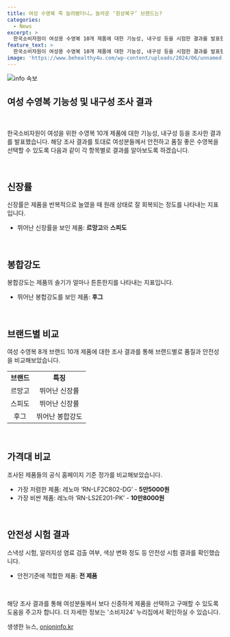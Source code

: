 ```yaml
---
title: 여성 수영복 죽 늘려봤더니… 놀라운 ‘원상복구’ 브랜드는?
categories:
  - News
excerpt: >
  한국소비자원이 여성용 수영복 10개 제품에 대한 기능성, 내구성 등을 시험한 결과를 발표했다. 랠리와 르망고, 후그 등 제품들은 늘렸을 때 원래 상태로 잘 회복되는 신장회복률이 뛰어나며, 수영복 봉합강도는 후그가 우수했다. 제품들의 가격, 안전성 검사 결과도 포함한 이번 조사는 소비자들에게 유용한 정보를 제공할 예정이다.
feature_text: >
  한국소비자원이 여성용 수영복 10개 제품에 대한 기능성, 내구성 등을 시험한 결과를 발표했다. 랠리와 르망고, 후그 등 제품들은 늘렸을 때 원래 상태로 잘 회복되는 신장회복률이 뛰어나며, 수영복 봉합강도는 후그가 우수했다. 제품들의 가격, 안전성 검사 결과도 포함한 이번 조사는 소비자들에게 유용한 정보를 제공할 예정이다.
image: 'https://www.behealthy4u.com/wp-content/uploads/2024/06/unnamed-file.png'
---
```


<p><img src="https://www.behealthy4u.com/wp-content/uploads/2024/06/unnamed-file.png" alt="info 속보" /></p>

<h2 data-ke-size="size26">여성 수영복 기능성 및 내구성 조사 결과</h2>

<p data-ke-size="size16">&nbsp;</p>

<p>한국소비자원이 여성을 위한 수영복 10개 제품에 대한 기능성, 내구성 등을 조사한 결과를 발표했습니다. 해당 조사 결과를 토대로 여성분들께서 안전하고 품질 좋은 수영복을 선택할 수 있도록 다음과 같이 각 항목별로 결과를 알아보도록 하겠습니다.</p>

<p data-ke-size="size16">&nbsp;</p>

<h2 data-ke-size="size26">신장률</h2>

<p data-ke-size="size16">신장률은 제품을 반복적으로 늘였을 때 원래 상태로 잘 회복되는 정도를 나타내는 지표입니다.</p>

<ul>
<li>뛰어난 신장률을 보인 제품: <b>르망고</b>와 <b>스피도</b></li>
</ul>

<p data-ke-size="size16">&nbsp;</p>

<h2 data-ke-size="size26">봉합강도</h2>

<p data-ke-size="size16">봉합강도는 제품의 솔기가 얼마나 튼튼한지를 나타내는 지표입니다.</p>

<ul>
<li>뛰어난 봉합강도를 보인 제품: <b>후그</b></li>
</ul>

<p data-ke-size="size16">&nbsp;</p>

<h2 data-ke-size="size26">브랜드별 비교</h2>

<p data-ke-size="size16">여성 수영복 8개 브랜드 10개 제품에 대한 조사 결과를 통해 브랜드별로 품질과 안전성을 비교해보았습니다.</p>

<table>
<tbody>
<tr>
<td style="text-align: center; height: 17px;"><b>브랜드</b></td>
<td style="text-align: center; height: 17px;"><b>특징</b></td>
</tr>
<tr>
<td style="text-align: center; height: 17px;">르망고</td>
<td style="text-align: center; height: 17px;">뛰어난 신장률</td>
</tr>
<tr>
<td style="text-align: center; height: 17px;">스피도</td>
<td style="text-align: center; height: 17px;">뛰어난 신장률</td>
</tr>
<tr>
<td style="text-align: center; height: 17px;">후그</td>
<td style="text-align: center; height: 17px;">뛰어난 봉합강도</td>
</tr>
</tbody>
</table>

<p data-ke-size="size16">&nbsp;</p>

<h2 data-ke-size="size26">가격대 비교</h2>

<p data-ke-size="size16">조사된 제품들의 공식 홈페이지 기준 정가를 비교해보았습니다.</p>

<ul>
<li>가장 저렴한 제품: 레노마 ‘RN-LF2C802-DG’ - <b>5만5000원</b></li>
<li>가장 비싼 제품: 레노마 ‘RN-LS2E201-PK’ - <b>10만8000원</b></li>
</ul>

<p data-ke-size="size16">&nbsp;</p>

<h2 data-ke-size="size26">안전성 시험 결과</h2>

<p data-ke-size="size16">스낵성 시험, 알러지성 염료 검출 여부, 색상 변화 정도 등 안전성 시험 결과를 확인했습니다.</p>

<ul>
<li>안전기준에 적합한 제품: <b>전 제품</b></li>
</ul>

<p data-ke-size="size16">&nbsp;</p>

<p>해당 조사 결과를 통해 여성분들께서 보다 신중하게 제품을 선택하고 구매할 수 있도록 도움을 주고자 합니다. 더 자세한 정보는 '소비자24' 누리집에서 확인하실 수 있습니다.</p>
생생한 뉴스, <a href="https://onioninfo.kr" rel="dofollow">onioninfo.kr</a>


